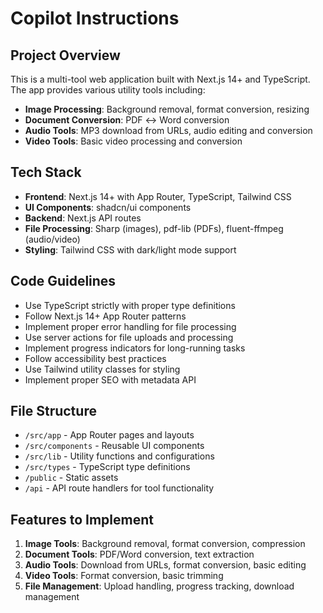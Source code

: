 # Copilot Instructions

<!-- Use this file to provide workspace-specific custom instructions to Copilot. For more details, visit https://code.visualstudio.com/docs/copilot/copilot-customization#_use-a-githubcopilotinstructionsmd-file -->

## Project Overview
This is a multi-tool web application built with Next.js 14+ and TypeScript. The app provides various utility tools including:

- **Image Processing**: Background removal, format conversion, resizing
- **Document Conversion**: PDF ↔ Word conversion
- **Audio Tools**: MP3 download from URLs, audio editing and conversion
- **Video Tools**: Basic video processing and conversion

## Tech Stack
- **Frontend**: Next.js 14+ with App Router, TypeScript, Tailwind CSS
- **UI Components**: shadcn/ui components
- **Backend**: Next.js API routes
- **File Processing**: Sharp (images), pdf-lib (PDFs), fluent-ffmpeg (audio/video)
- **Styling**: Tailwind CSS with dark/light mode support

## Code Guidelines
- Use TypeScript strictly with proper type definitions
- Follow Next.js 14+ App Router patterns
- Implement proper error handling for file processing
- Use server actions for file uploads and processing
- Implement progress indicators for long-running tasks
- Follow accessibility best practices
- Use Tailwind utility classes for styling
- Implement proper SEO with metadata API

## File Structure
- `/src/app` - App Router pages and layouts
- `/src/components` - Reusable UI components
- `/src/lib` - Utility functions and configurations
- `/src/types` - TypeScript type definitions
- `/public` - Static assets
- `/api` - API route handlers for tool functionality

## Features to Implement
1. **Image Tools**: Background removal, format conversion, compression
2. **Document Tools**: PDF/Word conversion, text extraction
3. **Audio Tools**: Download from URLs, format conversion, basic editing
4. **Video Tools**: Format conversion, basic trimming
5. **File Management**: Upload handling, progress tracking, download management
